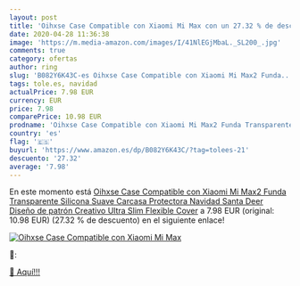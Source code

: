```yaml
---
layout: post
title: 'Oihxse Case Compatible con Xiaomi Mi Max con un 27.32 % de descuento'
date: 2020-04-28 11:36:38
image: 'https://m.media-amazon.com/images/I/41NlEGjMbaL._SL200_.jpg'
comments: true
category: ofertas
author: ring
slug: 'B082Y6K43C-es Oihxse Case Compatible con Xiaomi Mi Max2 Funda...'
tags: tole.es, navidad
actualPrice: 7.98 EUR
currency: EUR
price: 7.98
comparePrice: 10.98 EUR
prodname: 'Oihxse Case Compatible con Xiaomi Mi Max2 Funda Transparente Silicona Suave Carcasa Protectora Navidad Santa Deer Diseño de patrón Creativo Ultra Slim Flexible Cover'
country: 'es'
flag: '🇪🇸'
buyurl: 'https://www.amazon.es/dp/B082Y6K43C/?tag=tolees-21'
descuento: '27.32'
average: '7.98'
---
```


En este momento está [Oihxse Case Compatible con Xiaomi Mi Max2 Funda Transparente Silicona Suave Carcasa Protectora Navidad Santa Deer Diseño de patrón Creativo Ultra Slim Flexible Cover](https://www.amazon.es/dp/B082Y6K43C/?tag=tolees-21) a 7.98 EUR (original: 10.98 EUR) (27.32 %  de descuento) en el siguiente enlace!

[![Oihxse Case Compatible con Xiaomi Mi Max](https://m.media-amazon.com/images/I/41NlEGjMbaL._SL200_.jpg)](https://www.amazon.es/dp/B082Y6K43C/?tag=tolees-21)

🔎:


[🛒 Aquí!!!](https://www.amazon.es/dp/B082Y6K43C/?tag=tolees-21)
